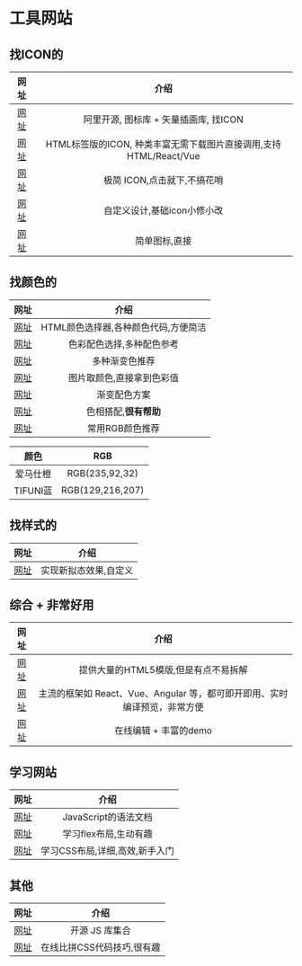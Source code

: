 # 工具网站

## 找ICON的

|网址|介绍|
|:--:|:--:|
|[网址](https://www.iconfont.cn/)|阿里开源, 图标库 + 矢量插画库, 找ICON|
|[网址](https://fontawesome.com/search)|HTML标签版的ICON, 种类丰富无需下载图片直接调用,支持HTML/React/Vue|
|[网址](https://feathericons.com/)|极简 ICON,点击就下,不搞花哨|
|[网址](https://iconsvg.xyz/)|自定义设计,基础icon小修小改|
|[网址](https://simpleicons.org/?q=python)|简单图标,直接|

## 找颜色的

|网址|介绍|
|:--:|:--:|
|[网址](https://htmlcolorcodes.com/zh/)|HTML颜色选择器,各种颜色代码,方便简洁|
|[网址](https://color.uisdc.com/)|色彩配色选择,多种配色参考|
|[网址](https://uigradients.com/)|多种渐变色推荐|
|[网址](http://www.jiniannet.com/page/allcolor)|图片取颜色,直接拿到色彩值|
|[网址](https://webgradients.com/)|渐变配色方案|
|[网址](http://www.divcss5.com/peise/)|色相搭配,**很有帮助**|
|[网址](http://www1.ynao.ac.cn/~jinhuahe/know_base/othertopics/computerissues/RGB_colortable.htm)|常用RGB颜色推荐|

|颜色|RGB|
|:--:|:--:|
|爱马仕橙|RGB(235,92,32)|
|TIFUNI蓝|RGB(129,216,207)|

## 找样式的

|网址|介绍|
|:--:|:--:|
|[网址](https://neumorphism.io)|实现新拟态效果,自定义|

## 综合 + 非常好用

|网址|介绍|
|:--:|:--:|
|[网址](https://html5up.net/)|提供大量的HTML5模版,但是有点不易拆解|
|[网址](https://codesandbox.io/)|主流的框架如 React、Vue、Angular 等，都可即开即用、实时编译预览，非常方便|
|[网址](https://codepen.io/)|在线编辑 + 丰富的demo|

## 学习网站

|网址|介绍|
|:--:|:--:|
|[网址](https://bonsaiden.github.io/JavaScript-Garden/zh/)|JavaScript的语法文档|
|[网址](http://flexboxfroggy.com)|学习flex布局,生动有趣|
|[网址](https://zh.learnlayout.com/)|学习CSS布局,详细,高效,新手入门|

## 其他

|网址|介绍|
|:--:|:--:|
|[网址](https://www.javascript.fun/)|开源 JS 库集合|
| [网址](https://cssbattle.dev/)|在线比拼CSS代码技巧,很有趣|
